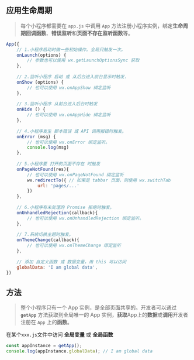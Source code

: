 ## 应用生命周期

> 每个小程序都需要在 `app.js` 中调用 `App` 方法注册小程序实例，绑定**生命周期回调函数**、**错误监听**和**页面不存在监听函数**等。
>

```js
App({
  	// 1.小程序启动时做一些初始操作。全局只触发一次。
    onLaunch(options) {
        // 参数也可以使用 wx.getLaunchOptionsSync 获取
    },
  
  	// 2.监听小程序 启动 或 从后台进入前台显示时触发.
    onShow (options) {
        // 也可以使用 wx.onAppShow 绑定监听
    },
  
  	// 3.监听小程序 从前台进入后台时触发
    onHide () {
        // 也可以使用 wx.onAppHide 绑定监听
    },
  	
  	// 4.小程序发生 脚本错误 或 API 调用报错时触发。
    onError (msg) {
        // 也可以使用 wx.onError 绑定监听。
        console.log(msg)
    },
  
  	// 5.小程序要 打开的页面不存在 时触发
    onPageNotFound(res){
        // 也可以使用 wx.onPageNotFound 绑定监听
        wx.redirectTo({ // 如果是 tabbar 页面，则使用 wx.switchTab
            url: 'pages/...'
        }) 
    },
  	
  	// 6.小程序有未处理的 Promise 拒绝时触发。
    onUnhandledRejection(callback){
        // 也可以使用 wx.onUnhandledRejection 绑定监听。
    },
  
  	// 7.系统切换主题时触发。
    onThemeChange(callback){
        // 也可以使用 wx.onThemeChange 绑定监听
    },
    
    // 添加 自定义函数 或 数据变量，用 this 可以访问
    globalData: 'I am global data',
})
```

## 方法

> 整个小程序只有一个 App 实例，是全部页面共享的。开发者可以通过 **`getApp`** 方法获取到全局唯一的 App 实例，**获取**App上的**数据**或**调用**开发者注册在 `App` 上的**函数**。

在某个`xxx.js`文件中访问 **全局变量** 或 **全局函数**

```js
const appInstance = getApp();
console.log(appInstance.globalData); // I am global data
```

